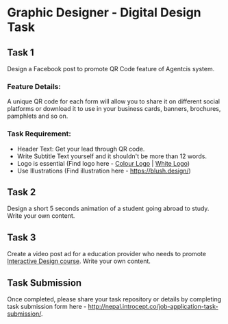 # Graphic Designer - Digital Design Task

## Task 1
Design a Facebook post to promote QR Code feature of Agentcis system.

### Feature Details: 
A unique QR code for each form will allow you to share it on different social platforms or download it to use in your business cards, banners, brochures, pamphlets and so on.

### Task Requirement:
- Header Text: Get your lead through QR code.
- Write Subtitle Text yourself and it shouldn't be more than 12 words.
- Logo is essential (Find logo here - <a href="https://agentcis.com/wp-content/themes/agentcis/assets/images/agentcis_logo.png">Colour Logo</a> | <a href="https://agentcis.com/wp-content/themes/agentcis/assets/images/logo.png">White Logo</a>)
- Use Illustrations (Find illustration here - https://blush.design/)


## Task 2
Design a short 5 seconds animation of a student going abroad to study. Write your own content.


## Task 3
Create a video post ad for a education provider who needs to promote <a href="https://www.ait.edu.au/courses/digital-design-courses">Interactive Design course</a>. Write your own content.


## Task Submission

Once completed, please share your task repository or details by completing task submission form here - http://nepal.introcept.co/job-application-task-submission/.
